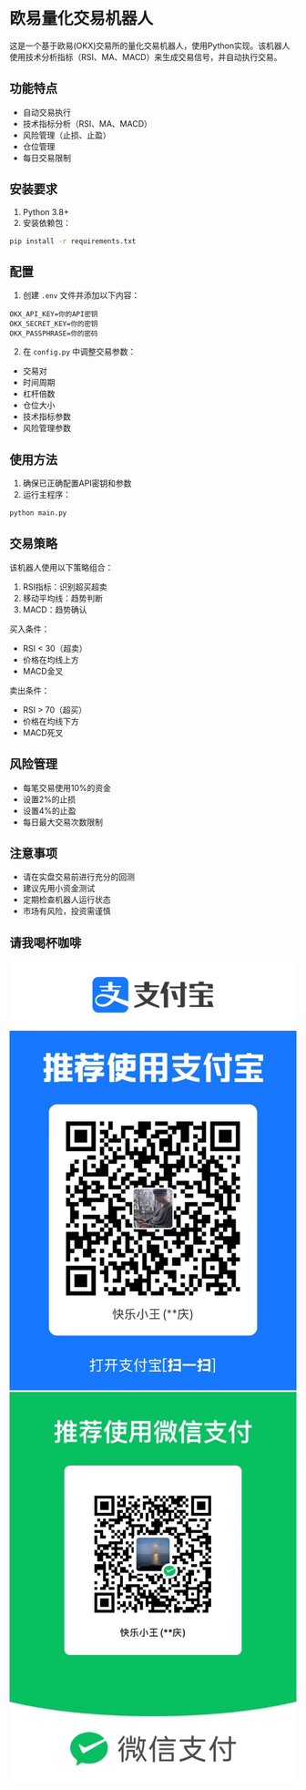 # 欧易量化交易机器人

这是一个基于欧易(OKX)交易所的量化交易机器人，使用Python实现。该机器人使用技术分析指标（RSI、MA、MACD）来生成交易信号，并自动执行交易。

## 功能特点

- 自动交易执行
- 技术指标分析（RSI、MA、MACD）
- 风险管理（止损、止盈）
- 仓位管理
- 每日交易限制

## 安装要求

1. Python 3.8+
2. 安装依赖包：
```bash
pip install -r requirements.txt
```

## 配置

1. 创建 `.env` 文件并添加以下内容：
```
OKX_API_KEY=你的API密钥
OKX_SECRET_KEY=你的密钥
OKX_PASSPHRASE=你的密码
```

2. 在 `config.py` 中调整交易参数：
- 交易对
- 时间周期
- 杠杆倍数
- 仓位大小
- 技术指标参数
- 风险管理参数

## 使用方法

1. 确保已正确配置API密钥和参数
2. 运行主程序：
```bash
python main.py
```

## 交易策略

该机器人使用以下策略组合：
1. RSI指标：识别超买超卖
2. 移动平均线：趋势判断
3. MACD：趋势确认

买入条件：
- RSI < 30（超卖）
- 价格在均线上方
- MACD金叉

卖出条件：
- RSI > 70（超买）
- 价格在均线下方
- MACD死叉

## 风险管理

- 每笔交易使用10%的资金
- 设置2%的止损
- 设置4%的止盈
- 每日最大交易次数限制

## 注意事项

- 请在实盘交易前进行充分的回测
- 建议先用小资金测试
- 定期检查机器人运行状态
- 市场有风险，投资需谨慎

## 请我喝杯咖啡
![img.png](imgs/img.png)![img_1.png](imgs/img_1.png)
